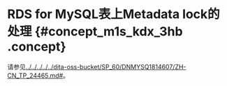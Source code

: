 # RDS for MySQL表上Metadata lock的处理 {#concept_m1s_kdx_3hb .concept}

请参见[../../../../../dita-oss-bucket/SP\_60/DNMYSQ1814607/ZH-CN\_TP\_24465.md\#](../../../../../cn.zh-CN/最佳实践/MySQL/解决MDL锁导致无法操作数据库的问题.md#)。

